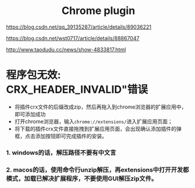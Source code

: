 <h1 align="center">Chrome plugin</h1>
<https://blog.csdn.net/XuM222222/article/details/89434422>

https://blog.csdn.net/qq_39135287/article/details/89036221

https://blog.csdn.net/wst0717/article/details/88867047

http://www.taodudu.cc/news/show-4833817.html



# 程序包无效: CRX_HEADER_INVALID"错误

- 将插件crx文件的后缀改成zip，然后再拖入到chrome浏览器的扩展应用中，即可添加成功
- 打开chrome浏览器，输入`chrome://extensions/`进入扩展应用页面；
- 将下载的插件crx文件直接拖拽到扩展应用页面，会出现确认添加插件的弹框，点击添加按钮即可完成插件的安装。



### 1. windows的话，解压路径不要有中文言



### 2. macos的话，使用命令行unzip解压，再extensions中打开开发都模式，加载已解决扩展程序，不要使用GUI解压zip文件。